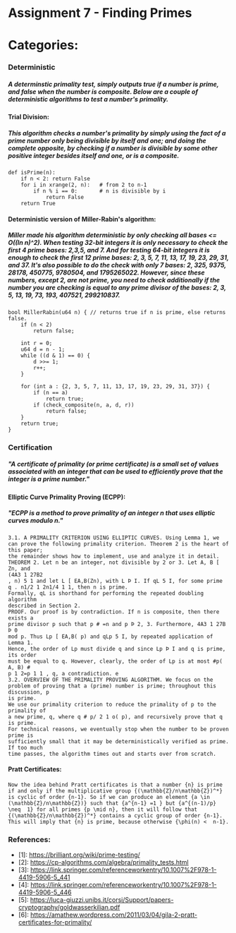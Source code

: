 # Assignment 7 - Finding Primes
# Categories:

### Deterministic
##### A determinstic primality test, simply outputs true if a number is prime, and false when the number is composite. Below are a couple of deterministic algorithms to test a number's primality.
####      Trial Division:
##### This algorithm checks a number's primality by simply using the fact of a prime number only being divisible by itself and one; and doing the complete opposite, by checking if a number is divisible by some other positive integer besides itself and one, or is a composite.
####
```
def isPrime(n):
    if n < 2: return False
    for i in xrange(2, n):   # from 2 to n-1
        if n % i == 0:       # n is divisible by i
            return False
    return True
```
####      Deterministic version of Miller-Rabin's algorithm:
##### Miller made his algorithm deterministic by only checking all bases <= *O*((ln n)^2). When testing 32-bit integers it is only necessary to check the first 4 prime bases: 2,3,5, and 7. And for testing 64-bit integers it is enough to check the first 12 prime bases: 2, 3, 5, 7, 11, 13, 17, 19, 23, 29, 31, and 37. It's also possible to do the check with only 7 bases: 2, 325, 9375, 28178, 450775, 9780504, and 1795265022. However, since these numbers, except 2, are not prime, you need to check additionally if the number you are checking is equal to any prime divisor of the bases: 2, 3, 5, 13, 19, 73, 193, 407521, 299210837.
####
```
bool MillerRabin(u64 n) { // returns true if n is prime, else returns false.
    if (n < 2)
        return false;

    int r = 0;
    u64 d = n - 1;
    while ((d & 1) == 0) {
        d >>= 1;
        r++;
    }

    for (int a : {2, 3, 5, 7, 11, 13, 17, 19, 23, 29, 31, 37}) {
        if (n == a)
            return true;
        if (check_composite(n, a, d, r))
            return false;
    }
    return true;
}
```
### Certification
##### "A certificate of primality (or prime certificate) is a small set of values associated with an integer that can be used to efficiently prove that the integer is a prime number."
####      Elliptic Curve Primality Proving (ECPP):
##### "ECPP is a method to prove primality of an integer n that uses elliptic curves modulo n."
####
```
3.1. A PRIMALITY CRITERION USING ELLIPTIC CURVES. Using Lemma 1, we
can prove the following primality criterion. Theorem 2 is the heart of this paper;
the remainder shows how to implement, use and analyze it in detail.
THEOREM 2. Let n be an integer, not divisible by 2 or 3. Let A, B [ Zn, and
(4A3 1 27B2
, n) 5 1 and let L [ EA,B(Zn), with L Þ I. If qL 5 I, for some prime
q . n1/2 1 2n1/4 1 1, then n is prime.
Formally, qL is shorthand for performing the repeated doubling algorithm
described in Section 2.
PROOF. Our proof is by contradiction. If n is composite, then there exists a
prime divisor p such that p # =n and p Þ 2, 3. Furthermore, 4A3 1 27B Þ 0
mod p. Thus Lp [ EA,B( p) and qLp 5 I, by repeated application of Lemma 1.
Hence, the order of Lp must divide q and since Lp Þ I and q is prime, its order
must be equal to q. However, clearly, the order of Lp is at most #p( A, B) #
p 1 2=p 1 1 , q, a contradiction. e
3.2. OVERVIEW OF THE PRIMALITY PROVING ALGORITHM. We focus on the
problem of proving that a (prime) number is prime; throughout this discussion, p
is prime.
We use our primality criterion to reduce the primality of p to the primality of
a new prime, q, where q # p/ 2 1 o( p), and recursively prove that q is prime.
For technical reasons, we eventually stop when the number to be proven prime is
sufficiently small that it may be deterministically verified as prime. If too much
time passes, the algorithm times out and starts over from scratch.
```
####      Pratt Certificates:
####
```
Now the idea behind Pratt certificates is that a number {n} is prime if and only if the multiplicative group {(\mathbb{Z}/n\mathbb{Z})^*} is cyclic of order {n-1}. So if we can produce an element {a \in  (\mathbb{Z}/n\mathbb{Z})} such that {a^{n-1} =1 } but {a^{(n-1)/p} \neq  1} for all primes {p \mid n}, then it will follow that {(\mathbb{Z}/n\mathbb{Z})^*} contains a cyclic group of order {n-1}. This will imply that {n} is prime, because otherwise {\phi(n) <  n-1}.
```
### References:
- <a id="1">[1]</a>: https://brilliant.org/wiki/prime-testing/
- <a id="2">[2]</a>: https://cp-algorithms.com/algebra/primality_tests.html
- <a id="3">[3]</a>: https://link.springer.com/referenceworkentry/10.1007%2F978-1-4419-5906-5_441
- <a id="4">[4]</a>: https://link.springer.com/referenceworkentry/10.1007%2F978-1-4419-5906-5_446
- <a id="5">[5]</a>: https://luca-giuzzi.unibs.it/corsi/Support/papers-cryptography/goldwasserkilian.pdf
- <a id="6">[6]</a>: https://amathew.wordpress.com/2011/03/04/gila-2-pratt-certificates-for-primality/
